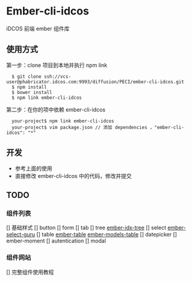 # Ember-cli-idcos

iDCOS 前端 ember 组件库

## 使用方式

第一步：clone 项目到本地并执行 npm link

```shell
  $ git clone ssh://vcs-user@phabricator.idcos.com:9993/diffusion/PECI/ember-cli-idcos.git
  $ npm install
  $ bower install
  $ npm link ember-cli-idcos
```


第二步：在你的项中依赖 ember-cli-idcos

```shell
  your-project$ npm link ember-cli-idcos 
  your-project$ vim package.json // 添加 dependencies ，"ember-cli-idcos": "*"
```


## 开发

* 参考上面的使用
* 直接修改 ember-cli-idcos 中的代码，修改并提交


## TODO 

### 组件列表

[] 基础样式
[] button
[] form 
[] tab 
[] tree  [ember-idx-tree](http://indexiatech.github.io/ember-idx-tree/simple)
[] select   [ember-select-guru](https://www.npmjs.com/package/ember-select-guru) 
[] table  [ember-table](http://addepar.github.io/ember-table/#/simple)  [ember-models-table](http://onechiporenko.github.io/ember-models-table/)
[] datepicker
[] ember-moment 
[] autentication 
[] modal

### 组件网站

[] 完整组件使用教程






